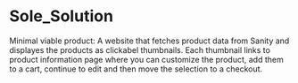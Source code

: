 # Sole_Solution

Minimal viable product:
A website that fetches product data from Sanity and displayes the products as clickabel thumbnails.
Each thumbnail links to product information page where you can customize the product, add them to a cart,
continue to edit and then move the selection to a checkout. 
